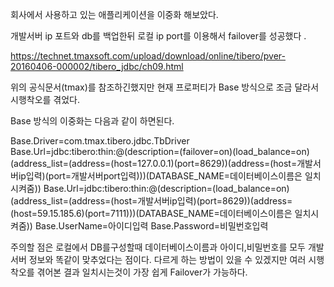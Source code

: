 회사에서 사용하고 있는 애플리케이션을 이중화 해보았다.

 
개발서버 ip 포트와 db를 백업한뒤 로컬 ip port를 이용해서 failover를 성공했다 .

 
https://technet.tmaxsoft.com/upload/download/online/tibero/pver-20160406-000002/tibero_jdbc/ch09.html 

위의 공식문서(tmax)를 참조하긴했지만 현재 프로퍼티가 Base 방식으로 조금 달라서 시행착오를 겪었다. 

Base 방식의 이중화는 다음과 같이 하면된다. 

Base.Driver=com.tmax.tibero.jdbc.TbDriver
Base.Url=jdbc:tibero:thin:@(description=(failover=on)(load_balance=on)(address_list=(address=(host=127.0.0.1)(port=8629))(address=(host=개발서버ip입력)(port=개발서버port입력)))(DATABASE_NAME=데이터베이스이름은 일치시켜줌))
Base.Url=jdbc:tibero:thin:@(description=(load_balance=on)(address_list=(address=(host=개발서버ip입력)(port=8629))(address=(host=59.15.185.6)(port=7111)))(DATABASE_NAME=데이터베이스이름은 일치시켜줌))
Base.UserName=아이디입력
Base.Password=비밀번호입력

주의할 점은 로컬에서 DB를구성할때 데이터베이스이름과 아이디,비밀번호를 모두 개발서버 정보와 똑같이 맞추었다는 점이다. 다르게 하는 방법이 있을 수 있겠지만 여러 시행착오를 겪어본 결과 일치시는것이 가장 쉽게 Failover가 가능하다.  
